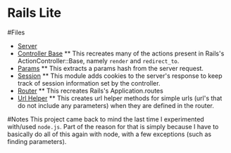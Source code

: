 Rails Lite
==========
#Files
* [Server](https://github.com/NatashaHull/AppAcademyProjects/blob/master/Week5/W5D3/rails_lite-skeleton/test/my_first_server.rb)
* [Controller Base](https://github.com/NatashaHull/AppAcademyProjects/blob/master/Week5/W5D3/rails_lite-skeleton/lib/rails_lite/controller_base.rb)
** This recreates many of the actions present in Rails's ActionController::Base, namely `render` and `redirect_to`.
* [Params](https://github.com/NatashaHull/AppAcademyProjects/blob/master/Week5/W5D3/rails_lite-skeleton/lib/rails_lite/params.rb)
** This extracts a params hash from the server request.
* [Session](https://github.com/NatashaHull/AppAcademyProjects/blob/master/Week5/W5D3/rails_lite-skeleton/lib/rails_lite/session.rb)
** This module adds cookies to the server's response to keep track of session information set by the controller.
* [Router](https://github.com/NatashaHull/AppAcademyProjects/blob/master/Week5/W5D3/rails_lite-skeleton/lib/rails_lite/router.rb)
** This recreates Rails's Application.routes
* [Url Helper](https://github.com/NatashaHull/AppAcademyProjects/blob/master/Week5/W5D3/rails_lite-skeleton/lib/rails_lite/url_helper.rb)
** This creates url helper methods for simple urls (url's that do not include any parameters) when they are defined in the router.

#Notes
This project came back to mind the last time I experimented with/used `node.js`. Part of the reason for that is simply because I have to basically do all of this again with node, with a few exceptions (such as finding parameters).
